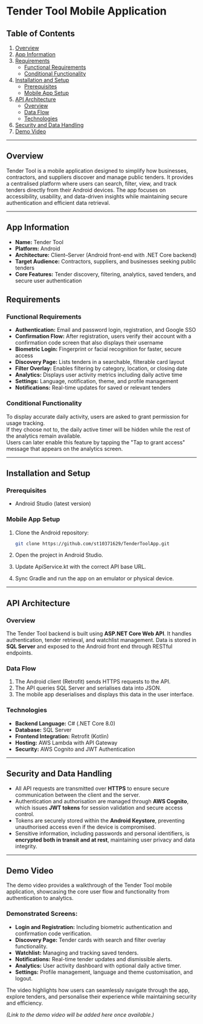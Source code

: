 # Tender Tool Mobile Application

## Table of Contents
1. [Overview](#overview)  
2. [App Information](#app-information)  
3. [Requirements](#requirements)  
   - [Functional Requirements](#functional-requirements)  
   - [Conditional Functionality](#conditional-functionality)  
4. [Installation and Setup](#installation-and-setup)  
   - [Prerequisites](#prerequisites)  
   - [Mobile App Setup](#mobile-app-setup)  
5. [API Architecture](#api-architecture)  
   - [Overview](#overview-1)  
   - [Data Flow](#data-flow)  
   - [Technologies](#technologies)  
6. [Security and Data Handling](#security-and-data-handling)  
7. [Demo Video](#demo-video)  

---

## Overview
Tender Tool is a mobile application designed to simplify how businesses, contractors, and suppliers discover and manage public tenders. It provides a centralised platform where users can search, filter, view, and track tenders directly from their Android devices. The app focuses on accessibility, usability, and data-driven insights while maintaining secure authentication and efficient data retrieval.

---

## App Information
- **Name:** Tender Tool  
- **Platform:** Android  
- **Architecture:** Client–Server (Android front-end with .NET Core backend)  
- **Target Audience:** Contractors, suppliers, and businesses seeking public tenders  
- **Core Features:** Tender discovery, filtering, analytics, saved tenders, and secure user authentication  

## Requirements

### Functional Requirements
- **Authentication:** Email and password login, registration, and Google SSO  
- **Confirmation Flow:** After registration, users verify their account with a confirmation code screen that also displays their username  
- **Biometric Login:** Fingerprint or facial recognition for faster, secure access  
- **Discovery Page:** Lists tenders in a searchable, filterable card layout  
- **Filter Overlay:** Enables filtering by category, location, or closing date  
- **Analytics:** Displays user activity metrics including daily active time  
- **Settings:** Language, notification, theme, and profile management  
- **Notifications:** Real-time updates for saved or relevant tenders  

### Conditional Functionality
To display accurate daily activity, users are asked to grant permission for usage tracking.  
If they choose not to, the daily active timer will be hidden while the rest of the analytics remain available.  
Users can later enable this feature by tapping the "Tap to grant access" message that appears on the analytics screen.

---

## Installation and Setup

### Prerequisites
- Android Studio (latest version)   

### Mobile App Setup
1. Clone the Android repository:
   
   ```bash
   git clone https://github.com/st10371629/TenderToolApp.git
3. Open the project in Android Studio.
4. Update ApiService.kt with the correct API base URL.
5. Sync Gradle and run the app on an emulator or physical device.

---

## API Architecture

### Overview
The Tender Tool backend is built using **ASP.NET Core Web API**. It handles authentication, tender retrieval, and watchlist management. Data is stored in **SQL Server** and exposed to the Android front end through RESTful endpoints.

### Data Flow
1. The Android client (Retrofit) sends HTTPS requests to the API.  
2. The API queries SQL Server and serialises data into JSON.  
3. The mobile app deserialises and displays this data in the user interface.  

### Technologies
- **Backend Language:** C# (.NET Core 8.0)  
- **Database:** SQL Server  
- **Frontend Integration:** Retrofit (Kotlin)  
- **Hosting:** AWS Lambda with API Gateway  
- **Security:** AWS Cognito and JWT Authentication

---

## Security and Data Handling

- All API requests are transmitted over **HTTPS** to ensure secure communication between the client and the server.
- Authentication and authorisation are managed through **AWS Cognito**, which issues **JWT tokens** for session validation and secure access control.
- Tokens are securely stored within the **Android Keystore**, preventing unauthorised access even if the device is compromised.
- Sensitive information, including passwords and personal identifiers, is **encrypted both in transit and at rest**, maintaining user privacy and data integrity.

---

## Demo Video
The demo video provides a walkthrough of the Tender Tool mobile application, showcasing the core user flow and functionality from authentication to analytics.  

### Demonstrated Screens:
- **Login and Registration:** Including biometric authentication and confirmation code verification.  
- **Discovery Page:** Tender cards with search and filter overlay functionality.  
- **Watchlist:** Managing and tracking saved tenders.  
- **Notifications:** Real-time tender updates and dismissible alerts.  
- **Analytics:** User activity dashboard with optional daily active timer.  
- **Settings:** Profile management, language and theme customisation, and logout.  

The video highlights how users can seamlessly navigate through the app, explore tenders, and personalise their experience while maintaining security and efficiency.

*(Link to the demo video will be added here once available.)*
